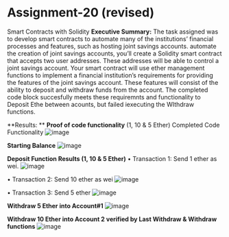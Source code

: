 # Assignment-20 (revised)
Smart Contracts with Solidity
**Executive Summary:** The task assigned was to develop smart contracts to automate many of the institutions’ financial processes and features, such as hosting joint savings accounts. automate the creation of joint savings accounts, you’ll create a Solidity smart contract that accepts two user addresses. These addresses will be able to control a joint savings account. Your smart contract will use ether management functions to implement a financial institution’s requirements for providing the features of the joint savings account. These features will consist of the ability to deposit and withdraw funds from the account. The completed code block succesfully meets these requiremnts and functionality to Deposit Ethe between acounts, but failed iexecuting the WIthdraw functions.

**Results: **
**Proof of code functionality** (1, 10 & 5 Ether)
Completed Code Functionality
![image](https://user-images.githubusercontent.com/85462153/141657241-02c2b0e8-aa67-4ae5-b0af-6537589c145a.png)

**Starting Balance**
 ![image](https://user-images.githubusercontent.com/85462153/141657249-6e37c3f8-a5aa-4d75-a8dc-925f3426e2c8.png)

**Deposit Function Results (1, 10 & 5 Ether)**
•	Transaction 1: Send 1 ether as wei.
 ![image](https://user-images.githubusercontent.com/85462153/141657256-91f266d5-a3e1-4aa6-8c28-a3098304b81c.png)

•	Transaction 2: Send 10 ether as wei
 ![image](https://user-images.githubusercontent.com/85462153/141657263-e5308de9-9d63-4cfd-8d3b-60c272829a49.png)

•	Transaction 3: Send 5 ether
 ![image](https://user-images.githubusercontent.com/85462153/141657266-e4ee99e2-eed5-4677-ad41-29adebda89c2.png)

**Withdraw 5 Ether into Account#1**
 ![image](https://user-images.githubusercontent.com/85462153/141657273-d6ce9af0-b2fa-49b9-b673-b8e4d58b91f5.png)


 
**Withdraw 10 Ether into Account 2 verified by Last Withdraw & Withdraw functions**
![image](https://user-images.githubusercontent.com/85462153/141657278-8b1f928a-6e49-4d4c-b82b-abe5a1798a72.png)


